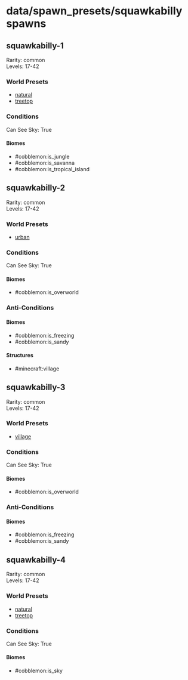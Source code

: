 # data/spawn_presets/squawkabilly spawns  
  
## squawkabilly-1  
Rarity: common  
Levels: 17-42  
  
### World Presets  
* [natural](/data/spawn_data/natural.md)  
* [treetop](/data/spawn_data/treetop.md)  
  
### Conditions  
Can See Sky: True  
  
#### Biomes  
  * #cobblemon:is_jungle
  * #cobblemon:is_savanna
  * #cobblemon:is_tropical_island
  
  
## squawkabilly-2  
Rarity: common  
Levels: 17-42  
  
### World Presets  
* [urban](/data/spawn_data/urban.md)  
  
### Conditions  
Can See Sky: True  
  
#### Biomes  
  * #cobblemon:is_overworld
  
  
### Anti-Conditions  
  
#### Biomes  
  * #cobblemon:is_freezing
  * #cobblemon:is_sandy
  
  
#### Structures  
  * #minecraft:village
  
  
## squawkabilly-3  
Rarity: common  
Levels: 17-42  
  
### World Presets  
* [village](/data/spawn_data/village.md)  
  
### Conditions  
Can See Sky: True  
  
#### Biomes  
  * #cobblemon:is_overworld
  
  
### Anti-Conditions  
  
#### Biomes  
  * #cobblemon:is_freezing
  * #cobblemon:is_sandy
  
  
## squawkabilly-4  
Rarity: common  
Levels: 17-42  
  
### World Presets  
* [natural](/data/spawn_data/natural.md)  
* [treetop](/data/spawn_data/treetop.md)  
  
### Conditions  
Can See Sky: True  
  
#### Biomes  
  * #cobblemon:is_sky
  
